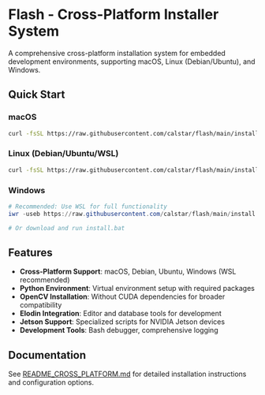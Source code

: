 # Flash - Cross-Platform Installer System

A comprehensive cross-platform installation system for embedded development environments, supporting macOS, Linux (Debian/Ubuntu), and Windows.

## Quick Start

### macOS
```bash
curl -fsSL https://raw.githubusercontent.com/calstar/flash/main/install.sh | bash
```

### Linux (Debian/Ubuntu/WSL)
```bash
curl -fsSL https://raw.githubusercontent.com/calstar/flash/main/install.sh | bash
```

### Windows
```powershell
# Recommended: Use WSL for full functionality
iwr -useb https://raw.githubusercontent.com/calstar/flash/main/install.ps1 | iex

# Or download and run install.bat
```

## Features

- **Cross-Platform Support**: macOS, Debian, Ubuntu, Windows (WSL recommended)
- **Python Environment**: Virtual environment setup with required packages
- **OpenCV Installation**: Without CUDA dependencies for broader compatibility
- **Elodin Integration**: Editor and database tools for development
- **Jetson Support**: Specialized scripts for NVIDIA Jetson devices
- **Development Tools**: Bash debugger, comprehensive logging

## Documentation

See [README_CROSS_PLATFORM.md](README_CROSS_PLATFORM.md) for detailed installation instructions and configuration options.

